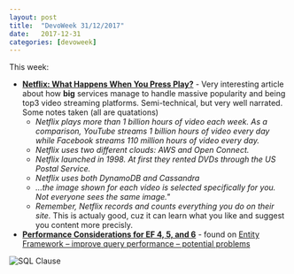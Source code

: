 ```yaml
---
layout: post
title:  "DevoWeek 31/12/2017"
date:   2017-12-31
categories: [devoweek]
---
```


This week:

* **[Netflix: What Happens When You Press Play?](http://highscalability.com/blog/2017/12/11/netflix-what-happens-when-you-press-play.html)** - Very interesting article about how **big** services manage to handle massive popularity and being top3 video streaming platforms. Semi-technical, but very well narrated.
  Some notes taken (all are quatations)
  * _Netflix plays more than 1 billion hours of video each week. As a comparison, YouTube streams 1 billion hours of video every day while Facebook streams 110 million hours of video every day._
  * _Netflix uses two different clouds: AWS and Open Connect._
  * _Netflix launched in 1998. At first they rented DVDs through the US Postal Service._
  * _Netflix uses both DynamoDB and Cassandra_
  * _...the image shown for each video is selected specifically for you. Not everyone sees the same image."_
  * _Remember, Netflix records and counts everything you do on their site._ This is actualy good, cuz it can learn what you like and suggest you content more precisly. 
* **[Performance Considerations for EF 4, 5, and 6](https://msdn.microsoft.com/en-us/library/hh949853(v=vs.113).aspx)** - found on [Entity Framework – improve query performance – potential problems](http://devmate.net/2017/12/entity-framework-improve-query-performance-potential-problems/)

![SQL Clause](https://img-9gag-fun.9cache.com/photo/aNz6vW0_700b.jpg)
                            
